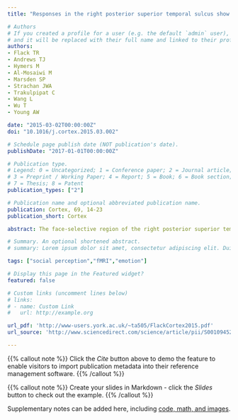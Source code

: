 ```yaml
---
title: "Responses in the right posterior superior temporal sulcus show a feature-based response to facial expression"

# Authors
# If you created a profile for a user (e.g. the default `admin` user), write the username (folder name) here 
# and it will be replaced with their full name and linked to their profile.
authors:
- Flack TR
- Andrews TJ
- Hymers M
- Al-Mosaiwi M
- Marsden SP
- Strachan JWA
- Trakulpipat C
- Wang L
- Wu T
- Young AW

date: "2015-03-02T00:00:00Z"
doi: "10.1016/j.cortex.2015.03.002"

# Schedule page publish date (NOT publication's date).
publishDate: "2017-01-01T00:00:00Z"

# Publication type.
# Legend: 0 = Uncategorized; 1 = Conference paper; 2 = Journal article;
# 3 = Preprint / Working Paper; 4 = Report; 5 = Book; 6 = Book section;
# 7 = Thesis; 8 = Patent
publication_types: ["2"]

# Publication name and optional abbreviated publication name.
publication: Cortex, 69, 14-23
publication_short: Cortex

abstract: The face-selective region of the right posterior superior temporal sulcus (pSTS) plays an important role in analysing facial expressions. However, it is less clear how facial expressions are represented in this region. In this study, we used the face composite effect to explore whether the pSTS contains a holistic or feature-based representation of facial expression. Aligned and misaligned composite images were created from the top and bottom halves of faces posing different expressions. In Experiment 1, participants performed a behavioural matching task in which they judged whether the top half of two images was the same or different. The ability to discriminate the top half of the face was affected by changes in the bottom half of the face when the images were aligned, but not when they were misaligned. This shows a holistic behavioural response to expression. In Experiment 2, we used fMR-adaptation to ask whether the pSTS has a corresponding holistic neural representation of expression. Aligned or misaligned images were presented in blocks that involved repeating the same image or in which the top or bottom half of the images changed. Increased neural responses were found in the right pSTS regardless of whether the change occurred in the top or bottom of the image, showing that changes in expression were detected across all parts of the face. However, in contrast to the behavioural data, the pattern did not differ between aligned and misaligned stimuli. This suggests that the pSTS does not encode facial expressions holistically. In contrast to the pSTS, a holistic pattern of response to facial expression was found in the right inferior frontal gyrus (IFG). Together, these results suggest that pSTS reflects an early stage in the processing of facial expression in which facial features are represented independently.

# Summary. An optional shortened abstract.
# summary: Lorem ipsum dolor sit amet, consectetur adipiscing elit. Duis posuere tellus ac convallis placerat. Proin tincidunt magna sed ex sollicitudin condimentum.

tags: ["social perception","fMRI","emotion"]

# Display this page in the Featured widget?
featured: false

# Custom links (uncomment lines below)
# links:
# - name: Custom Link
#   url: http://example.org

url_pdf: 'http://www-users.york.ac.uk/~ta505/FlackCortex2015.pdf'
url_source: 'http://www.sciencedirect.com/science/article/pii/S0010945215000799'

---
```


{{% callout note %}}
Click the *Cite* button above to demo the feature to enable visitors to import publication metadata into their reference management software.
{{% /callout %}}

{{% callout note %}}
Create your slides in Markdown - click the *Slides* button to check out the example.
{{% /callout %}}

Supplementary notes can be added here, including [code, math, and images](https://wowchemy.com/docs/writing-markdown-latex/).
